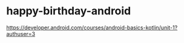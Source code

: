 # happy-birthday-android
https://developer.android.com/courses/android-basics-kotlin/unit-1?authuser=3
